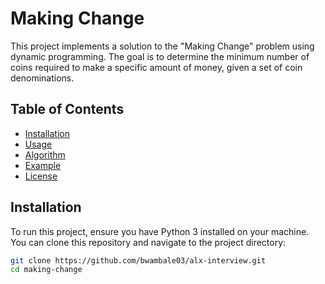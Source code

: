 # Making Change

This project implements a solution to the "Making Change" problem using dynamic programming. The goal is to determine the minimum number of coins required to make a specific amount of money, given a set of coin denominations.

## Table of Contents

- [Installation](#installation)
- [Usage](#usage)
- [Algorithm](#algorithm)
- [Example](#example)
- [License](#license)

## Installation

To run this project, ensure you have Python 3 installed on your machine. You can clone this repository and navigate to the project directory:

```bash
git clone https://github.com/bwambale03/alx-interview.git
cd making-change

